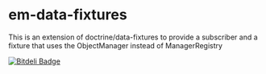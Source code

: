 em-data-fixtures
================

This is an extension of doctrine/data-fixtures to provide a subscriber and a fixture that uses the ObjectManager instead of ManagerRegistry


[![Bitdeli Badge](https://d2weczhvl823v0.cloudfront.net/lcobucci/em-data-fixtures/trend.png)](https://bitdeli.com/free "Bitdeli Badge")

